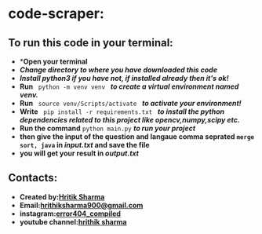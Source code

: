# code-scraper:
## To run this code in your terminal:
* ***Open your terminal**
* ***Change directory to where you have downloaded this code***
* ***Install python3 if you have not, if installed already then it's ok!***
* **Run**  `  python -m venv venv  ` ***to create a virtual environment named venv.***
* **Run**   `  source venv/Scripts/activate  ` 
***to activate your environment!***
* **Write**   `  pip install -r requirements.txt  ` 
***to install the python dependencies related to this project like opencv,numpy,scipy etc.***
* **Run the command** `python main.py` ***to run your project***
* **then give the input of the question and langaue comma seprated  `merge sort, java` in *input.txt* and save the file**
* **you will get your result in *output.txt***



## Contacts:
* **Created by:[Hritik Sharma](https://github.com/error404compiled)**
* **Email:[hrithiksharma900@gmail.com](https://hrithiksharma900@gmail.com)**
* **instagram:[error404_compiled](https://www.instagram.com/error404_compiled/)**
* **youtube channel:[hrithik sharma](https://www.youtube.com/channel/UCjkSLN45heylRy0i9j0R1cQ)**